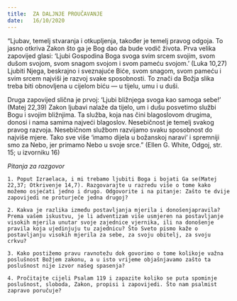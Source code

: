 ```yaml
---
title:  ZA DALJNJE PROUČAVANJE
date:   16/10/2020
---
```


“Ljubav, temelj stvaranja i otkupljenja, također je temelj pravog odgoja. To jasno otkriva Zakon što ga je Bog dao da bude vodič života. Prva velika zapovijed glasi: ‘Ljubi Gospodina Boga svoga svim srcem svojim, svom dušom svojom, svom snagom svojom i svom pameću svojom.’ (Luka 10,27) Ljubiti Njega, beskrajno i sveznajuće Biće, svom snagom, svom pameću i svim srcem najviši je razvoj svake sposobnosti. To znači da Božja slika treba biti obnovljena u cijelom biću — u tijelu, umu i u duši.

Druga zapovijed slična je prvoj: ‘Ljubi bližnjega svoga kao samoga sebe!’ (Matej 22,39) Zakon ljubavi nalaže da tijelo, um i dušu posvetimo službi Bogu i svojim bližnjima. Ta služba, koja nas čini blagoslovom drugima, donosi i nama samima najveći blagoslov. Nesebičnost je temelj svakog pravog razvoja. Nesebičnom službom razvijamo svaku sposobnost do najviše mjere. Tako sve više ‘imamo dijela u božanskoj naravi’ i spremniji smo za Nebo, jer primamo Nebo u svoje srce.” (Ellen G. White, Odgoj, str. 15; u izvorniku 16)

*Pitanja za razgovor*

`1.	Poput Izraelaca, i mi trebamo ljubiti Boga i bojati Ga se(Matej 22,37; Otkrivenje 14,7). Razgovarajte u razredu više o tome kako možemo osjećati jedno i drugo. Odgovorite i na pitanje: Zašto te dvije zapovijedi ne proturječe jedna drugoj?`

`2.	Kakva je razlika između postavljanja mjerila i donošenjapravila? Prema vašem iskustvu, je li adventizam više usmjeren na postavljanje visokih mjerila unutar svoje zajednice vjernika, ili na donošenje pravila koja ujedinjuju tu zajednicu? Što Sveto pismo kaže o postavljanju visokih mjerila za sebe, za svoju obitelj, za svoju crkvu?`

`3.	Kako postižemo pravu ravnotežu dok govorimo o tome kolikoje važna poslušnost Božjem zakonu, a u isto vrijeme objašnjavamo zašto ta poslušnost nije izvor našeg spasenja?`

`4.	Pročitajte cijeli Psalam 119 i zapazite koliko se puta spominje poslušnost, sloboda, Zakon, propisi i zapovijedi. Što nam psalmist zapravo poručuje?`
